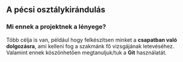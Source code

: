 ## A pécsi osztálykirándulás

### Mi ennek a projektnek a lényege?

Több célja is van, például hogy felkészítsen minket a **csapatban való dolgozásra**, ami kelleni fog a szakmánk 
fő vizsgájának letevéséhez. Valamint ennek köszönhetően megtanuljuk/tuk a **Git** használatát.
